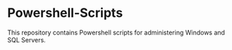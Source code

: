 # Powershell-Scripts

This repository contains Powershell scripts for administering Windows and SQL Servers.